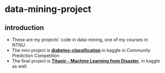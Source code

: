 # data-mining-project
## introduction 
- These are my projects' code in data-mining, one of my courses in NTNU.
- The mini project is **[diabetes-classification](https://www.kaggle.com/competitions/diabetes-classification)** in kaggle in Community Prediction Competition
- The final project is **[Titanic - Machine Learning from Disaster](https://www.kaggle.com/competitions/titanic)**, in kaggle as well.
